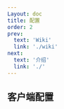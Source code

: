 ```yaml
---
Layout: doc
title: 配置
order: 2
prev:
  text: 'Wiki'
  link: './wiki'
next:
  text: '介绍'
  link: './'
---
```


## 客户端配置